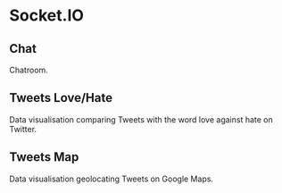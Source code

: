 # Socket.IO

## Chat

Chatroom.

## Tweets Love/Hate

Data visualisation comparing Tweets with the word love against hate on Twitter.

## Tweets Map

Data visualisation geolocating Tweets on Google Maps.
